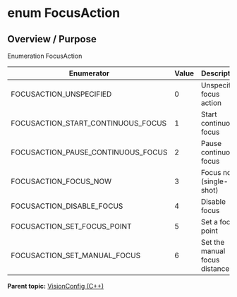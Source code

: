 # enum FocusAction

## Overview / Purpose

Enumeration FocusAction

|Enumerator|Value|Description|
|----------|-----|-----------|
|FOCUSACTION\_UNSPECIFIED|0|Unspecified focus action|
|FOCUSACTION\_START\_CONTINUOUS\_FOCUS|1|Start continuous focus|
|FOCUSACTION\_PAUSE\_CONTINUOUS\_FOCUS|2|Pause continuous focus|
|FOCUSACTION\_FOCUS\_NOW|3|Focus now \(single-shot\)|
|FOCUSACTION\_DISABLE\_FOCUS|4|Disable focus|
|FOCUSACTION\_SET\_FOCUS\_POINT|5|Set a focus point|
|FOCUSACTION\_SET\_MANUAL\_FOCUS|6|Set the manual focus distance|

**Parent topic:** [VisionConfig \(C++\)](../../summary_pages/VisionConfig.md)

